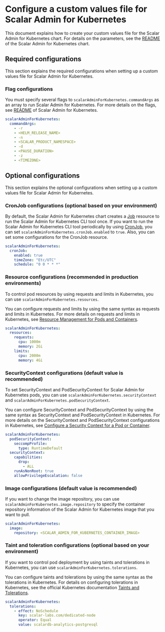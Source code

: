 # Configure a custom values file for Scalar Admin for Kubernetes

This document explains how to create your custom values file for the Scalar Admin for Kubernetes chart. For details on the parameters, see the [README](https://github.com/scalar-labs/helm-charts/blob/main/charts/scalar-admin-k8s/README.md) of the Scalar Admin for Kubernetes chart.

## Required configurations

This section explains the required configurations when setting up a custom values file for Scalar Admin for Kubernetes.

### Flag configurations

You must specify several flags to `scalarAdminForKubernetes.commandArgs` as an array to run Scalar Admin for Kubernetes. For more details on the flags, see [README](https://github.com/scalar-labs/scalar-admin-k8s/blob/main/README.md) of Scalar Admin for Kubernetes.

```yaml
scalarAdminForKubernetes:
  commandArgs:
    - -r
    - <HELM_RELEASE_NAME>
    - -n
    - <SCALAR_PRODUCT_NAMESPACE>
    - -d
    - <PAUSE_DURATION>
    - -z
    - <TIMEZONE>
```

## Optional configurations

This section explains the optional configurations when setting up a custom values file for Scalar Admin for Kubernetes.

### CronJob configurations (optional based on your environment)

By default, the Scalar Admin for Kubernetes chart creates a [Job](https://kubernetes.io/docs/concepts/workloads/controllers/job/) resource to run the Scalar Admin for Kubernetes CLI tool once. If you want to run the Scalar Admin for Kubernetes CLI tool periodically by using [CronJob](https://kubernetes.io/docs/concepts/workloads/controllers/cron-jobs/), you can set `scalarAdminForKubernetes.cronJob.enabled` to `true`. Also, you can set some configurations for the CronJob resource.

```yaml
scalarAdminForKubernetes:
  cronJob:
    enabled: true
    timeZone: "Etc/UTC"
    schedule: "0 0 * * *"
```

### Resource configurations (recommended in production environments)

To control pod resources by using requests and limits in Kubernetes, you can use `scalarAdminForKubernetes.resources`.

You can configure requests and limits by using the same syntax as requests and limits in Kubernetes. For more details on requests and limits in Kubernetes, see [Resource Management for Pods and Containers](https://kubernetes.io/docs/concepts/configuration/manage-resources-containers/).

```yaml
scalarAdminForKubernetes:
  resources:
    requests:
      cpu: 1000m
      memory: 2Gi
    limits:
      cpu: 2000m
      memory: 4Gi
```

### SecurityContext configurations (default value is recommended)

To set SecurityContext and PodSecurityContext for Scalar Admin for Kubernetes pods, you can use `scalarAdminForKubernetes.securityContext` and `scalarAdminForKubernetes.podSecurityContext`.

You can configure SecurityContext and PodSecurityContext by using the same syntax as SecurityContext and PodSecurityContext in Kubernetes. For more details on the SecurityContext and PodSecurityContext configurations in Kubernetes, see [Configure a Security Context for a Pod or Container](https://kubernetes.io/docs/tasks/configure-pod-container/security-context/).

```yaml
scalarAdminForKubernetes:
  podSecurityContext:
    seccompProfile:
      type: RuntimeDefault
  securityContext:
    capabilities:
      drop:
        - ALL
    runAsNonRoot: true
    allowPrivilegeEscalation: false
```

### Image configurations (default value is recommended)

If you want to change the image repository, you can use `scalarAdminForKubernetes.image.repository` to specify the container repository information of the Scalar Admin for Kubernetes image that you want to pull.

```yaml
scalarAdminForKubernetes:
  image:
    repository: <SCALAR_ADMIN_FOR_KUBERNETES_CONTAINER_IMAGE>
```

### Taint and toleration configurations (optional based on your environment)

If you want to control pod deployment by using taints and tolerations in Kubernetes, you can use `scalarAdminForKubernetes.tolerations`.

You can configure taints and tolerations by using the same syntax as the tolerations in Kubernetes. For details on configuring tolerations in Kubernetes, see the official Kubernetes documentation [Taints and Tolerations](https://kubernetes.io/docs/concepts/scheduling-eviction/taint-and-toleration/).

```yaml
scalarAdminForKubernetes:
  tolerations:
    - effect: NoSchedule
      key: scalar-labs.com/dedicated-node
      operator: Equal
      value: scalardb-analytics-postgresql
```
